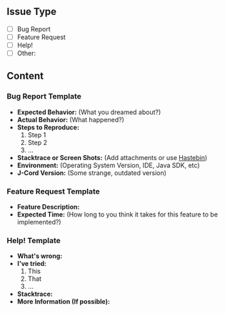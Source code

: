 ## Issue Type
 - [ ] Bug Report
 - [ ] Feature Request
 - [ ] Help!
 - [ ] Other:

## Content
### Bug Report Template
 - **Expected Behavior:** (What you dreamed about?)
 - **Actual Behavior:** (What happened?)
 - **Steps to Reproduce:**
   1. Step 1
   2. Step 2
   3. ...
 - **Stacktrace or Screen Shots:** (Add attachments or use [Hastebin](http://hastebin.com/))
 - **Environment:** (Operating System Version, IDE, Java SDK, etc)
 - **J-Cord Version:** (Some strange, outdated version)
### Feature Request Template
 - **Feature Description:**
 - **Expected Time:** (How long to you think it takes for this feature to be implemented?)

### Help! Template
 - **What's wrong:**
 - **I've tried:**
   1. This
   2. That
   3. ...
 - **Stacktrace:**
 - **More Information (If possible):**